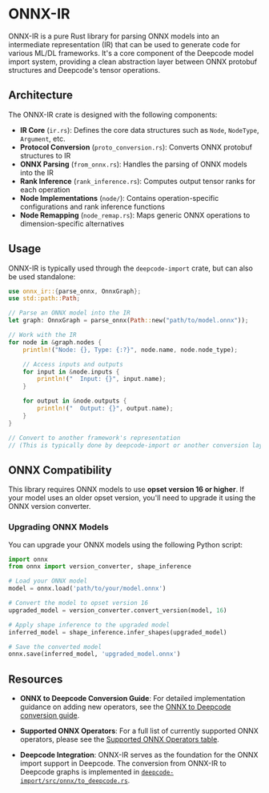 # ONNX-IR

ONNX-IR is a pure Rust library for parsing ONNX models into an intermediate representation (IR) that
can be used to generate code for various ML/DL frameworks. It's a core component of the Deepcode model
import system, providing a clean abstraction layer between ONNX protobuf structures and Deepcode's
tensor operations.

## Architecture

The ONNX-IR crate is designed with the following components:

- **IR Core** (`ir.rs`): Defines the core data structures such as `Node`, `NodeType`, `Argument`,
  etc.
- **Protocol Conversion** (`proto_conversion.rs`): Converts ONNX protobuf structures to IR
- **ONNX Parsing** (`from_onnx.rs`): Handles the parsing of ONNX models into the IR
- **Rank Inference** (`rank_inference.rs`): Computes output tensor ranks for each operation
- **Node Implementations** (`node/`): Contains operation-specific configurations and rank inference
  functions
- **Node Remapping** (`node_remap.rs`): Maps generic ONNX operations to dimension-specific
  alternatives

## Usage

ONNX-IR is typically used through the `deepcode-import` crate, but can also be used standalone:

```rust
use onnx_ir::{parse_onnx, OnnxGraph};
use std::path::Path;

// Parse an ONNX model into the IR
let graph: OnnxGraph = parse_onnx(Path::new("path/to/model.onnx"));

// Work with the IR
for node in &graph.nodes {
    println!("Node: {}, Type: {:?}", node.name, node.node_type);

    // Access inputs and outputs
    for input in &node.inputs {
        println!("  Input: {}", input.name);
    }

    for output in &node.outputs {
        println!("  Output: {}", output.name);
    }
}

// Convert to another framework's representation
// (This is typically done by deepcode-import or another conversion layer)
```

## ONNX Compatibility

This library requires ONNX models to use **opset version 16 or higher**. If your model uses an older
opset version, you'll need to upgrade it using the ONNX version converter.

### Upgrading ONNX Models

You can upgrade your ONNX models using the following Python script:

```python
import onnx
from onnx import version_converter, shape_inference

# Load your ONNX model
model = onnx.load('path/to/your/model.onnx')

# Convert the model to opset version 16
upgraded_model = version_converter.convert_version(model, 16)

# Apply shape inference to the upgraded model
inferred_model = shape_inference.infer_shapes(upgraded_model)

# Save the converted model
onnx.save(inferred_model, 'upgraded_model.onnx')
```

## Resources

- **ONNX to Deepcode Conversion Guide**: For detailed implementation guidance on adding new operators,
  see the
  [ONNX to Deepcode conversion guide](https://github.com/kothagpt/deepcode/blob/main/contributor-book/src/guides/onnx-to-deepcode-conversion-tool.md).

- **Supported ONNX Operators**: For a full list of currently supported ONNX operators, please see
  the
  [Supported ONNX Operators table](https://github.com/kothagpt/deepcode/blob/main/crates/deepcode-import/SUPPORTED-ONNX-OPS.md).

- **Deepcode Integration**: ONNX-IR serves as the foundation for the ONNX import support in Deepcode. The
  conversion from ONNX-IR to Deepcode graphs is implemented in
  [`deepcode-import/src/onnx/to_deepcode.rs`](https://github.com/kothagpt/deepcode/blob/main/crates/deepcode-import/src/onnx/to_deepcode.rs).
